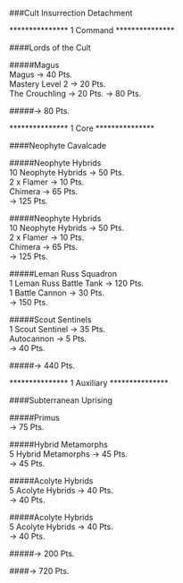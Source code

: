 ###Cult Insurrection Detachment  

*************** 1 Command ***************  

####Lords of the Cult

#####Magus  
Magus -> 40 Pts.  
Mastery Level 2 -> 20 Pts.  
The Crouchling -> 20 Pts.
-> 80 Pts.

#####-> 80 Pts.  

*************** 1 Core ***************  

####Neophyte Cavalcade

#####Neophyte Hybrids  
10 Neophyte Hybrids -> 50 Pts.  
2 x Flamer -> 10 Pts.  
Chimera -> 65 Pts.  
-> 125 Pts.  

#####Neophyte Hybrids  
10 Neophyte Hybrids -> 50 Pts.  
2 x Flamer -> 10 Pts.  
Chimera -> 65 Pts.  
-> 125 Pts.  

#####Leman Russ Squadron  
1 Leman Russ Battle Tank -> 120 Pts.  
1 Battle Cannon -> 30 Pts.  
-> 150 Pts.  

#####Scout Sentinels  
1 Scout Sentinel -> 35 Pts.  
Autocannon -> 5 Pts.  
-> 40 Pts.  

#####-> 440 Pts.  

*************** 1 Auxiliary ***************  

####Subterranean Uprising  

#####Primus  
-> 75 Pts.  

#####Hybrid Metamorphs  
5 Hybrid Metamorphs -> 45 Pts.  
-> 45 Pts.  

#####Acolyte Hybrids  
5 Acolyte Hybrids -> 40 Pts.  
-> 40 Pts.  

#####Acolyte Hybrids  
5 Acolyte Hybrids -> 40 Pts.  
-> 40 Pts.  

#####-> 200 Pts.  

####-> 720 Pts.
